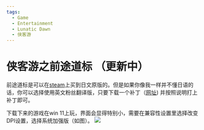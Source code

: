 ```yaml
---
tags:
  - Game
  - Entertainment
  - Lunatic Dawn
  - 侠客游
---
```

# 侠客游之前途道标 （更新中）

前途道标是可以在[steam](https://store.steampowered.com/app/335420/_/)上买到日文原版的。但是如果你像我一样并不懂日语的话，你可以选择使用英文粉丝翻译版，只要下载一个补丁（[网址](https://www.romhacking.net/translations/2591/)) 并按照说明打上补丁即可。

下载下来的游戏在win 11上玩，界面会显得特别小，需要在兼容性设置里选择改变DPI设置，选择系统加强版（如图）。
![](99%20Blogs/LynnBlog/docs/Entertainment/454b35e62c4a6b0ed7b8cac8cc8e2b1e_MD5.png)

